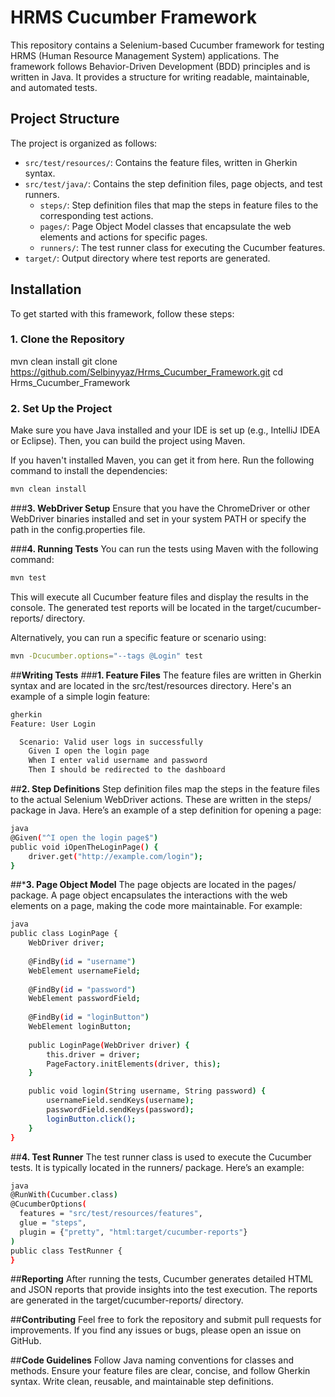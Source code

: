 # **HRMS Cucumber Framework**

This repository contains a Selenium-based Cucumber framework for testing HRMS (Human Resource Management System) applications. The framework follows Behavior-Driven Development (BDD) principles and is written in Java. It provides a structure for writing readable, maintainable, and automated tests.

## **Project Structure**

The project is organized as follows:

- `src/test/resources/`: Contains the feature files, written in Gherkin syntax.
- `src/test/java/`: Contains the step definition files, page objects, and test runners.
  - `steps/`: Step definition files that map the steps in feature files to the corresponding test actions.
  - `pages/`: Page Object Model classes that encapsulate the web elements and actions for specific pages.
  - `runners/`: The test runner class for executing the Cucumber features.
- `target/`: Output directory where test reports are generated.

## **Installation**

To get started with this framework, follow these steps:

### **1. Clone the Repository**

mvn clean install
git clone https://github.com/Selbinyyaz/Hrms_Cucumber_Framework.git
cd Hrms_Cucumber_Framework

### **2. Set Up the Project**
Make sure you have Java installed and your IDE is set up (e.g., IntelliJ IDEA or Eclipse). Then, you can build the project using Maven.

If you haven't installed Maven, you can get it from here.
Run the following command to install the dependencies:

```sh
mvn clean install
```

###**3. WebDriver Setup**
Ensure that you have the ChromeDriver or other WebDriver binaries installed and set in your system PATH or specify the path in the config.properties file.

###**4. Running Tests**
You can run the tests using Maven with the following command:
```sh
mvn test
```
This will execute all Cucumber feature files and display the results in the console. The generated test reports will be located in the target/cucumber-reports/ directory.

Alternatively, you can run a specific feature or scenario using:

```sh
mvn -Dcucumber.options="--tags @Login" test
```
##**Writing Tests**
###**1. Feature Files**
The feature files are written in Gherkin syntax and are located in the src/test/resources directory. Here's an example of a simple login feature:

```sh
gherkin
Feature: User Login

  Scenario: Valid user logs in successfully
    Given I open the login page
    When I enter valid username and password
    Then I should be redirected to the dashboard
```
##**2. Step Definitions**
Step definition files map the steps in the feature files to the actual Selenium WebDriver actions. These are written in the steps/ package in Java. Here’s an example of a step definition for opening a page:

```sh
java
@Given("^I open the login page$")
public void iOpenTheLoginPage() {
    driver.get("http://example.com/login");
}
```
##***3. Page Object Model**
The page objects are located in the pages/ package. A page object encapsulates the interactions with the web elements on a page, making the code more maintainable. For example:

```sh
java
public class LoginPage {
    WebDriver driver;
    
    @FindBy(id = "username")
    WebElement usernameField;
    
    @FindBy(id = "password")
    WebElement passwordField;
    
    @FindBy(id = "loginButton")
    WebElement loginButton;
    
    public LoginPage(WebDriver driver) {
        this.driver = driver;
        PageFactory.initElements(driver, this);
    }

    public void login(String username, String password) {
        usernameField.sendKeys(username);
        passwordField.sendKeys(password);
        loginButton.click();
    }
}
```
##**4. Test Runner**
The test runner class is used to execute the Cucumber tests. It is typically located in the runners/ package. Here’s an example:
```sh
java
@RunWith(Cucumber.class)
@CucumberOptions(
  features = "src/test/resources/features",
  glue = "steps",
  plugin = {"pretty", "html:target/cucumber-reports"}
)
public class TestRunner {
}
```
##**Reporting**
After running the tests, Cucumber generates detailed HTML and JSON reports that provide insights into the test execution. The reports are generated in the target/cucumber-reports/ directory.

##**Contributing**
Feel free to fork the repository and submit pull requests for improvements. If you find any issues or bugs, please open an issue on GitHub.

##**Code Guidelines**
Follow Java naming conventions for classes and methods.
Ensure your feature files are clear, concise, and follow Gherkin syntax.
Write clean, reusable, and maintainable step definitions.
```
